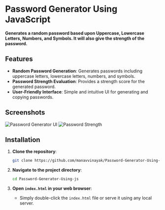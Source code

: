 # Password Generator Using JavaScript

**Generates a random password based upon Uppercase, Lowercase Letters, Numbers, and Symbols. It will also give the strength of the password.**

## Features

- **Random Password Generation**: Generates passwords including uppercase letters, lowercase letters, numbers, and symbols.
- **Password Strength Evaluation**: Provides a strength score for the generated password.
- **User-Friendly Interface**: Simple and intuitive UI for generating and copying passwords.

## Screenshots

![Password Generator UI](https://github.com/user-attachments/assets/539322d9-c14c-4146-a9fc-a17144988c77)
![Password Strength](https://github.com/user-attachments/assets/4f39fe97-7df5-4c58-8103-b924a7f2d71b)

## Installation

1. **Clone the repository**:
   ```sh
   git clone https://github.com/manavvinayak/Password-Generator-Using-js.git
   ```

2. **Navigate to the project directory**:
   ```sh
   cd Password-Generator-Using-js
   ```

3. **Open `index.html` in your web browser**:
   - Simply double-click the `index.html` file or serve it using any local server.















